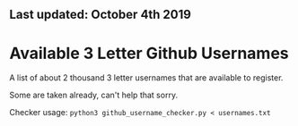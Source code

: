 ## Last updated: October 4th 2019

# Available 3 Letter Github Usernames
A list of about 2 thousand 3 letter usernames that are available to register. 

Some are taken already, can't help that sorry.

Checker usage: `python3 github_username_checker.py < usernames.txt`
